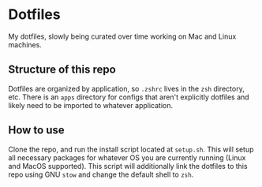 # Dotfiles

My dotfiles, slowly being curated over time working on Mac and Linux machines.

## Structure of this repo

Dotfiles are organized by application, so `.zshrc` lives in the `zsh` directory, etc. There is an
`apps` directory for configs that aren't explicitly dotfiles and likely need to be imported to
whatever application.

## How to use

Clone the repo, and run the install script located at `setup.sh`. This will setup all necessary
packages for whatever OS you are currently running (Linux and MacOS supported). This script will
additionally link the dotfiles to this repo using GNU `stow` and change the default shell to `zsh`.

